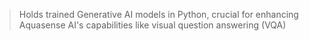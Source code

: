 >Holds trained Generative AI models in Python, crucial for enhancing Aquasense AI's capabilities like visual question answering (VQA)
